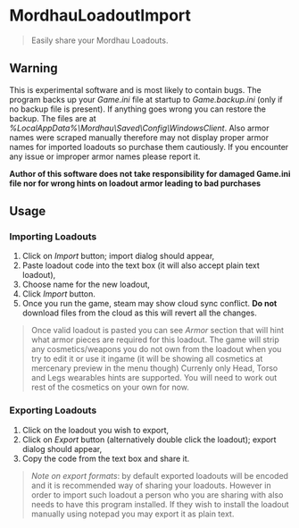 ﻿# MordhauLoadoutImport
> Easily share your Mordhau Loadouts.

## Warning
This is experimental software and is most likely to contain bugs. The program backs up your _Game.ini_ file at startup to _Game.backup.ini_ (only if no backup file is present). If 
anything goes wrong you can restore the backup. The files are at _%LocalAppData%\Mordhau\Saved\Config\WindowsClient_. Also armor names were scraped manually therefore
may not display proper armor names for imported loadouts so purchase them cautiously. If you encounter any issue or improper armor names please report it.

**Author of this software does not take responsibility for damaged Game.ini file nor for wrong hints on loadout armor leading to bad purchases**

## Usage
### Importing Loadouts

1. Click on _Import_ button; import dialog should appear,
2. Paste loadout code into the text box (it will also accept plain text loadout),
3. Choose name for the new loadout,
4. Click _Import_ button.
5. Once you run the game, steam may show cloud sync conflict. **Do not** download files from the cloud as this will revert all the changes.

> Once valid loadout is pasted you can see *Armor* section that will hint what armor pieces are required for this loadout. The game will strip
any cosmetics/weapons you do not own from the loadout when you try to edit it or use it ingame (it will be showing all cosmetics at mercenary preview in the menu though)
Currenly only Head, Torso and Legs wearables hints are supported.
You will need to work out rest of the cosmetics on your own for now.

### Exporting Loadouts

1. Click on the loadout you wish to export,
2. Click on _Export_ button (alternatively double click the loadout); export dialog should appear,
3. Copy the code from the text box and share it.

> *Note on export formats*: by default exported loadouts will be encoded and it is recommended way of sharing your loadouts. However in order to import such loadout a person who
you are sharing with also needs to have this program installed. If they wish to install the loadout manually using notepad you may export it as plain text.
